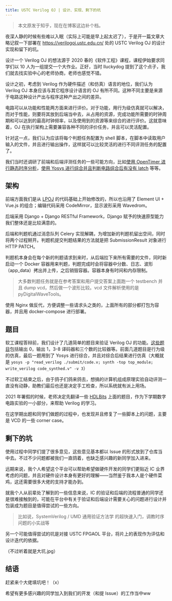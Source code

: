 ```yaml
---
title: USTC Verilog OJ | 设计、实现、剩下的坑
---
```


> 本文原发于知乎，现在在博客这边补个档。

夜深人静的时候有些难以入眠（实际上可能是早上起太迟了），于是开一篇文章大略记叙一下部署在 https://verilogoj.ustc.edu.cn/ 处的 USTC Verilog OJ 的设计实现和留下的坑。

设计一个 Verilog OJ 的想法源于 2020 春的《软件工程》课程，课程伊始要求同学们以 10 人为一组提交一个大作业。正好，当时 lluckydog 提到了这个点子，我们就去找实验中心的老师协商，老师也感觉不错。

设计之初，考虑到 Verilog 作为硬件描述（和仿真）语言的地位，我们认为 Verilog OJ 本身应该与其它程序设计语言的 OJ 有所不同。这种不同主要是来源于电路这种设计产出与程序这种产出之间的差异。

电路可以从功能和性能两方面来进行评价。对于功能，用行为级仿真就可以解决，而对于性能，则要将其放到后端当中去，从占用的资源，完成功能所需要的时钟周期和可以达到的最高时钟频率，以及使用到的资源等来综合的进行评价。这就意味着，OJ 在执行架构上需要兼容各种不同的评价任务，并且可以灵活配置。

针对这一点，我们认为应该将每个判题任务配置为 shell 脚本，在脚本中读取用户输入的文件，并且进行输出操作，这样就可以比较灵活的进行不同评测任务的配置了。

我们当时还调研了前端和后端评测任务的一些可能方向，比如[使用 OpenTimer 进行静态时序分析](https://github.com/YAVGroup/Verilog-OJ/blob/master/doc/research/OpenTimer%E6%97%B6%E5%BA%8F%E5%88%86%E6%9E%90.md)，[使用 Yosys 进行综合并且判断电路综合后有没有 latch](https://github.com/YAVGroup/Verilog-OJ/blob/master/doc/research/%E6%80%A7%E8%83%BD%E6%8C%87%E6%A0%87%E8%AF%84%E4%BB%B7.md) 等等。

## 架构
前端方面我们是从 [LPOJ](https://github.com/Linzecong/LPOJ) 的代码基础上开始修改的，所以也沿用了 Element UI + Vue.js 的组合；编辑代码采用 CodeMirror，显示波形采用 Wavedrom。

后端采用 Django + Django RESTful Framework，Django 赋予的快速原型能力我们整体还是比较满意的。

后端和判题机通过消息队列 Celery 实现解耦，为增加新的判题机留出空间，同时将两个过程掰开。判题机提交判题结果的方法就是把 SubmissionResult 对象进行 HTTP PATCH。

判题机本身会在每个新的判题请求到来时，从后端拉下来所有需要的文件，同时新启动一个 Docker 容器用来判题，判题完成时会将容器中分数、日志、波形（app_data）拷出并上传，之后销毁容器。容器本身有时间和内存限制。

> 大多数判题任务就是在参考答案和用户提交答案上面跑一个 testbench 并且 dump vcd，然后做一个波形比较。vcd 文件解析使用的是 pyDigitalWaveTools。

使用 Nginx 做反代，方便调整一些请求头之类的，上面所有的部分都打包为容器，并且用 docker-compose 进行部署。

## 题目
软工课程答辩前，我们设计了几道简单的题目来验证 Verilog OJ 的功能。[这些题目](https://github.com/YAVGroup/Verilog-OJ/tree/master/assets)包括输出 0，输出 1，3-8 译码器和三个数的比较器等。前面几道题目是行为级的仿真，最后一题用到了 Yosys 进行综合，并且对综合后结果进行仿真（大概就是 `yosys -p "read_verilog ./submit/code.v; synth -top top_module; write_verilog code_synthed.v" -v 3`）

不过软工结束之后，由于鸽子们鸽来鸽去，想搞的计算机组成原理实验自动评测一直没有动静，助教们最后也还是决定手工检查，所以系统就有派上用场。

2021 年署假的时候，老师决定先翻译一些 [HDLBits](https://hdlbits.01xz.net/) 上面的题目，作为下学期数字电路实验的一小部分，来帮助 Verilog 的学习。

在这学期出题和同学们做题的过程中，也发现并且修复了一些脚本上的问题，主要是 VCD 的一些 corner case。

## 剩下的坑
使用过程中同学们提了很多意见，这些意见基本都以 Issue 的形式放到了仓库当中去。不过不少问题都被我们一直鸽着，也缺乏感兴趣的新同学加入进来。

远期来说，我个人希望这个平台可以帮助希望做硬件开发的同学们更贴近 IC 业界考虑的问题，并且对硬件设计本身有更好的理解——当然鉴于我本人是个硬件菜鸡，这还需要很多大佬的支持才能办到。

就我个人从前辈处了解到的一些信息来说，IC 的验证和后端的流程普通的同学还是很难接触到的，可能在平台中有关于验证和后端设计需要关心的问题进行设计并包装成为题目是值得尝试的一些方向。

> 比如说，SystemVerilog / UMD 通用验证方法学 的超快速入门，调教时序问题的小实战等

另一个可能值得尝试的坑是对接 USTC FPGAOL 平台，将片上的表现作为评估和设计迭代的依据。

（不过听着就是大坑.jpg）

## 结语
赶紧来个大佬填坑吧！（x）

希望有更多感兴趣的同学加入到我们的开发（和提 Issue）的工作当中ww